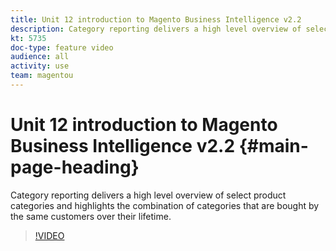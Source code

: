 ```yaml
---
title: Unit 12 introduction to Magento Business Intelligence v2.2
description: Category reporting delivers a high level overview of select product categories and highlights the combination of categories that are bought by the same customers over their lifetime.
kt: 5735
doc-type: feature video
audience: all
activity: use
team: magentou
---
```


# Unit 12 introduction to Magento Business Intelligence v2.2 {#main-page-heading}

Category reporting delivers a high level overview of select product categories and highlights the combination of categories that are bought by the same customers over their lifetime.

>[!VIDEO](https://video.tv.adobe.com/v/35989)
